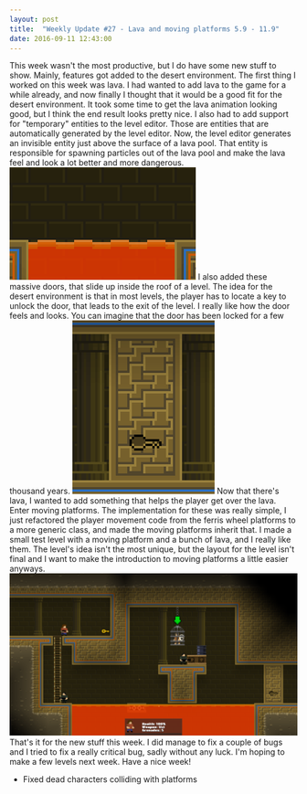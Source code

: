 ```yaml
---
layout: post
title:  "Weekly Update #27 - Lava and moving platforms 5.9 - 11.9"
date: 2016-09-11 12:43:00
---
```

This week wasn't the most productive, but I do have some new stuff to show. Mainly, features got added to the desert environment.
The first thing I worked on this week was lava. I had wanted to add lava to the game for a while already, and now finally I thought that it would be a good fit for the desert environment. It took some time to get the lava animation looking good, but I think the end result looks pretty nice. I also had to add support for "temporary" entities to the level editor. Those are entities that are automatically generated by the level editor. Now, the level editor generates an invisible entity just above the surface of a lava pool. That entity is responsible for spawning particles out of the lava pool and make the lava feel and look a lot better and more dangerous.
![Just some really hot lava.](/assets/WeeklyUpdates/27/Lava.gif)
I also added these massive doors, that slide up inside the roof of a level. The idea for the desert environment is that in most levels, the player has to locate a key to unlock the door, that leads to the exit of the level. I really like how the door feels and looks. You can imagine that the door has been locked for a few thousand years.
![The key was picked up before the recording of this gif.](/assets/WeeklyUpdates/27/Door.gif)
Now that there's lava, I wanted to add something that helps the player get over the lava. Enter moving platforms. The implementation for these was really simple, I just refactored the player movement code from the ferris wheel platforms to a more generic class, and made the moving platforms inherit that. I made a small test level with a moving platform and a bunch of lava, and I really like them. The level's idea isn't the most unique, but the layout for the level isn't final and I want to make the introduction to moving platforms a little easier anyways.
![Level layout not final. All rights reserved.](/assets/WeeklyUpdates/27/DesertLevel.png)
That's it for the new stuff this week. I did manage to fix a couple of bugs and I tried to fix a really critical bug, sadly without any luck. I'm hoping to make a few levels next week. Have a nice week!

*   Fixed dead characters colliding with platforms
